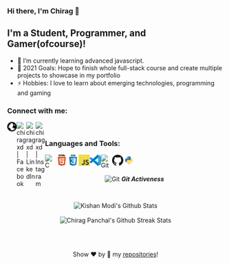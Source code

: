 ### Hi there, I'm Chirag   👋


## I'm a Student, Programmer, and Gamer(ofcourse)!

- 🔭 I’m currently learning advanced javascript.
- 🥅 2021 Goals: Hope to finish whole full-stack course and create multiple projects to showcase in my portfolio
- ⚡ Hobbies: I love to learn about emerging technologies, programming and gaming

### Connect with me:

[<img align="left" alt="chiragxd.ml" width="22px" src="https://raw.githubusercontent.com/iconic/open-iconic/master/svg/globe.svg" />][website]
[<img align="left" alt="chiragxd | Facebook" width="22px" src="https://cdn.jsdelivr.net/npm/simple-icons@v3/icons/facebook.svg" />][facebook]
[<img align="left" alt="chiragxd | LinkedIn" width="22px" src="https://cdn.jsdelivr.net/npm/simple-icons@v3/icons/linkedin.svg" />][linkedin]
[<img align="left" alt="chiragxd | Instagram" width="22px" src="https://cdn.jsdelivr.net/npm/simple-icons@v3/icons/instagram.svg" />][instagram]


<br />

### Languages and Tools:

<img align="left" alt="C" width="26px" src="https://img.icons8.com/color/48/000000/c-programming.png" />

<img align="left" alt="HTML5" width="26px" src="https://raw.githubusercontent.com/github/explore/80688e429a7d4ef2fca1e82350fe8e3517d3494d/topics/html/html.png" />

<img align="left" alt="CSS3" width="26px" src="https://raw.githubusercontent.com/github/explore/80688e429a7d4ef2fca1e82350fe8e3517d3494d/topics/css/css.png" />

<img align="left" alt="Javascript" width="26px" src="https://raw.githubusercontent.com/github/explore/80688e429a7d4ef2fca1e82350fe8e3517d3494d/topics/javascript/javascript.png">

<img align="left" alt="Visual Studio Code" width="26px" src="https://raw.githubusercontent.com/github/explore/80688e429a7d4ef2fca1e82350fe8e3517d3494d/topics/visual-studio-code/visual-studio-code.png" />

<img align="left" alt="Git" width="26px" src="https://img.icons8.com/color/48/000000/git.png" />

<img align="left" alt="GitHub" width="26px" src="https://raw.githubusercontent.com/github/explore/78df643247d429f6cc873026c0622819ad797942/topics/github/github.png" />

<img align="left" alt="Python" width="26px" src="https://raw.githubusercontent.com/github/explore/80688e429a7d4ef2fca1e82350fe8e3517d3494d/topics/python/python.png">

<br />

[website]: https://chiragxd.ml
[facebook]: https://fb.me/ch1ragpanchal
[instagram]: https://instagram.com/chirag2899_
[linkedin]: https://www.linkedin.com/in/ch1ragpanchal

<br>

 <p align="center">
 <img src="https://media.giphy.com/media/W5eoZHPpUx9sapR0eu/giphy.gif" height="60px" alt="Git"/>&nbsp;<i><b>Git Activeness</b></i></p>
 <br>
<p align="center"><img alt="Kishan Modi's Github Stats" src="https://github-readme-stats.vercel.app/api?username=chiragxd&show_icons=true&include_all_commits=true&count_private=true&theme=dark" />
<br><br>
<img alt="Chirag Panchal's Github Streak Stats" src="http://github-readme-streak-stats.herokuapp.com/?user=chiragxd&theme=dark" /></p>
<br><br>


<div align="center">
  
Show ❤️ by 🌟 my [repositories](https://github.com/chiragxd?tab=repositories)!
